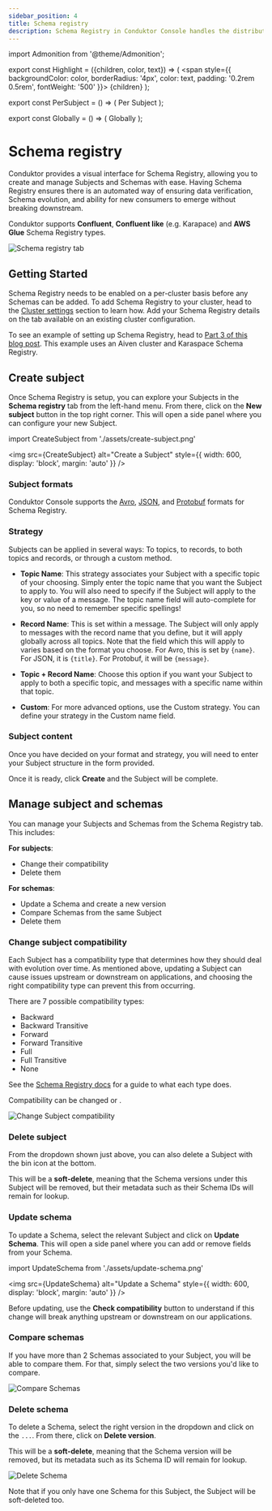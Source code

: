 ```yaml
---
sidebar_position: 4
title: Schema registry
description: Schema Registry in Conduktor Console handles the distribution and synchronization of Schemas to the producer and consumer for Kafka.
---
```


import Admonition from '@theme/Admonition';

export const Highlight = ({children, color, text}) => (
<span style={{ backgroundColor: color, borderRadius: '4px', color: text, padding: '0.2rem 0.5rem', fontWeight: '500' }}> {children} </span>
);

export const PerSubject = () => (
<Highlight color="#a5d8ff" text="#1971c2">Per Subject</Highlight>
);

export const Globally = () => (
<Highlight color="#ffc9c9" text="#e03131">Globally</Highlight>
);

# Schema registry

Conduktor provides a visual interface for Schema Registry, allowing you to create and manage Subjects and Schemas with ease. Having Schema Registry ensures there is an automated way of ensuring data verification, Schema evolution, and ability for new consumers to emerge without breaking downstream.

Conduktor supports **Confluent**, **Confluent like** (e.g. Karapace) and **AWS Glue** Schema Registry types.

![Schema registry tab](assets/schema-registry-list.png)

## Getting Started

Schema Registry needs to be enabled on a per-cluster basis before any Schemas can be added. To add Schema Registry to your cluster, head to the [Cluster settings](/platform/navigation/settings/managing-clusters/) section to learn how. Add your Schema Registry details on the tab available on an existing cluster configuration.

To see an example of setting up Schema Registry, head to [Part 3 of this blog post](https://www.conduktor.io/blog/what-is-the-schema-registry-and-why-do-you-need-to-use-it). This example uses an Aiven cluster and Karaspace Schema Registry.

## Create subject

Once Schema Registry is setup, you can explore your Subjects in the **Schema registry** tab from the left-hand menu. From there, click on the **New subject** button in the top right corner. This will open a side panel where you can configure your new Subject.

import CreateSubject from './assets/create-subject.png'

<img src={CreateSubject} alt="Create a Subject" style={{ width: 600, display: 'block', margin: 'auto' }} />

### Subject formats

Conduktor Console supports the [Avro](https://avro.apache.org/docs/current/spec.html), [JSON](https://json-schema.org/), and [Protobuf](https://developers.google.com/protocol-buffers/) formats for Schema Registry.

### Strategy

Subjects can be applied in several ways: To topics, to records, to both topics and records, or through a custom method.

- **Topic Name**: This strategy associates your Subject with a specific topic of your choosing. Simply enter the topic name that you want the Subject to apply to. You will also need to specify if the Subject will apply to the key or value of a message. The topic name field will auto-complete for you, so no need to remember specific spellings!

- **Record Name**: This is set within a message. The Subject will only apply to messages with the record name that you define, but it will apply globally across all topics. Note that the field which this will apply to varies based on the format you choose. For Avro, this is set by `{name}`. For JSON, it is `{title}`. For Protobuf, it will be `{message}`.

- **Topic + Record Name**: Choose this option if you want your Subject to apply to both a specific topic, and messages with a specific name within that topic.

- **Custom**: For more advanced options, use the Custom strategy. You can define your strategy in the Custom name field.

### Subject content

Once you have decided on your format and strategy, you will need to enter your Subject structure in the form provided.

Once it is ready, click **Create** and the Subject will be complete.

## Manage subject and schemas

You can manage your Subjects and Schemas from the Schema Registry tab. This includes:

**For subjects**:

- Change their compatibility
- Delete them

**For schemas**:

- Update a Schema and create a new version
- Compare Schemas from the same Subject
- Delete them

### Change subject compatibility

Each Subject has a compatibility type that determines how they should deal with evolution over time. As mentioned above, updating a Subject can cause issues upstream or downstream on applications, and choosing the right compatibility type can prevent this from occurring. 

There are 7 possible compatibility types:

- Backward
- Backward Transitive
- Forward
- Forward Transitive
- Full
- Full Transitive
- None

See the [Schema Registry docs](https://docs.confluent.io/platform/current/schema-registry/avro.html#summary) for a guide to what each type does.

Compatibility can be changed <PerSubject/> or <Globally/>.

![Change Subject compatibility](assets/change-compatibility.png)

### Delete subject

From the dropdown shown just above, you can also delete a Subject with the bin icon at the bottom.

This will be a **soft-delete**, meaning that the Schema versions under this Subject will be removed, but their metadata such as their Schema IDs will remain for lookup.

### Update schema

To update a Schema, select the relevant Subject and click on **Update Schema**. This will open a side panel where you can add or remove fields from your Schema.

import UpdateSchema from './assets/update-schema.png'

<img src={UpdateSchema} alt="Update a Schema" style={{ width: 600, display: 'block', margin: 'auto' }} />

Before updating, use the **Check compatibility** button to understand if this change will break anything upstream or downstream on our applications.

### Compare schemas

If you have more than 2 Schemas associated to your Subject, you will be able to compare them. For that, simply select the two versions you'd like to compare.

![Compare Schemas](assets/compare-schemas.png)

### Delete schema

To delete a Schema, select the right version in the dropdown and click on the `...`. From there, click on **Delete version**.

This will be a **soft-delete**, meaning that the Schema version will be removed, but its metadata such as its Schema ID will remain for lookup.

![Delete Schema](assets/delete-schema.png)

Note that if you only have one Schema for this Subject, the Subject will be soft-deleted too.
